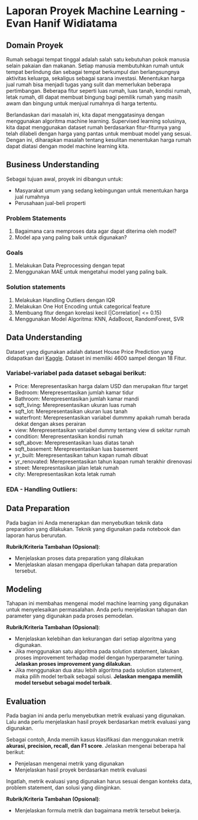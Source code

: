 # Laporan Proyek Machine Learning - Evan Hanif Widiatama

## Domain Proyek

Rumah sebagai tempat tinggal adalah salah satu kebutuhan pokok manusia selain pakaian dan makanan. Setiap manusia membutuhkan rumah untuk tempat berlindung dan sebagai tempat berkumpul dan berlangsungnya aktivitas keluarga, sekaligus sebagai sarana investasi. Menentukan harga jual rumah bisa menjadi tugas yang sulit dan memerlukan beberapa pertimbangan. Beberapa fitur seperti luas rumah, luas tanah, kondisi rumah, letak rumah, dll dapat membuat bingung bagi pemilik rumah yang masih awam dan bingung untuk menjual rumahnya di harga tertentu.

Berlandaskan dari masalah ini, kita dapat menggatasinya dengan menggunakan algoritma machine learning. Supervised learning solusinya, kita dapat menggunakan dataset rumah berdasarkan fitur-fiturnya yang telah dilabeli dengan harga yang pantas untuk membuat model yang sesuai. Dengan ini, diharapkan masalah tentang kesulitan menentukan harga rumah dapat diatasi dengan model machine learning kita.

## Business Understanding

Sebagai tujuan awal, proyek ini dibangun untuk:
- Masyarakat umum yang sedang kebingungan untuk menentukan harga jual rumahnya
- Perusahaan jual-beli properti

### Problem Statements

1. Bagaimana cara memproses data agar dapat diterima oleh model?
2. Model apa yang paling baik untuk digunakan?

### Goals

1. Melakukan Data Preprocessing dengan tepat
2. Menggunakan MAE untuk mengetahui model yang paling baik.

### Solution statements

1. Melakukan Handling Outliers dengan IQR
2. Melakukan One Hot Encoding untuk categorical feature
3. Membuang fitur dengan korelasi kecil (|Correlation| <= 0.15)
4. Menggunakan Model Algoritma: KNN, AdaBoost, RandomForest, SVR

## Data Understanding
Dataset yang digunakan adalah dataset House Price Prediction yang didapatkan dari [Kaggle](https://www.kaggle.com/datasets/shree1992/housedata). Dataset ini memiliki 4600 sampel dengan 18 Fitur.

### Variabel-variabel pada dataset sebagai berikut:
- Price: Merepresentasikan harga dalam USD dan merupakan fitur target
- Bedroom: Merepresentasikan jumlah kamar tidur
- Bathroom: Merepresentasikan jumlah kamar mandi
- sqft_living: Merepresentasikan ukuran luas rumah
- sqft_lot: Merepresentasikan ukuran luas tanah
- waterfront: Merepresentasikan variabel dummmy apakah rumah berada dekat dengan akses perairan
- view: Merepresentasikan variabel dummy tentang view di sekitar rumah
- condition: Merepresentasikan kondisi rumah
- sqft_above: Merepresentasikan luas diatas tanah
- sqft_basement: Merepresentasikan luas basement
- yr_built: Merepresentasikan tahun kapan rumah dibuat
- yr_renovated: Merepresentasikan tahun kapan rumah terakhir direnovasi
- street: Merepresntasikan jalan letak rumah
- city: Merepresentasikan kota letak rumah

### EDA - Handling Outliers:


## Data Preparation
Pada bagian ini Anda menerapkan dan menyebutkan teknik data preparation yang dilakukan. Teknik yang digunakan pada notebook dan laporan harus berurutan.

**Rubrik/Kriteria Tambahan (Opsional)**: 
- Menjelaskan proses data preparation yang dilakukan
- Menjelaskan alasan mengapa diperlukan tahapan data preparation tersebut.

## Modeling
Tahapan ini membahas mengenai model machine learning yang digunakan untuk menyelesaikan permasalahan. Anda perlu menjelaskan tahapan dan parameter yang digunakan pada proses pemodelan.

**Rubrik/Kriteria Tambahan (Opsional)**: 
- Menjelaskan kelebihan dan kekurangan dari setiap algoritma yang digunakan.
- Jika menggunakan satu algoritma pada solution statement, lakukan proses improvement terhadap model dengan hyperparameter tuning. **Jelaskan proses improvement yang dilakukan**.
- Jika menggunakan dua atau lebih algoritma pada solution statement, maka pilih model terbaik sebagai solusi. **Jelaskan mengapa memilih model tersebut sebagai model terbaik**.

## Evaluation
Pada bagian ini anda perlu menyebutkan metrik evaluasi yang digunakan. Lalu anda perlu menjelaskan hasil proyek berdasarkan metrik evaluasi yang digunakan.

Sebagai contoh, Anda memiih kasus klasifikasi dan menggunakan metrik **akurasi, precision, recall, dan F1 score**. Jelaskan mengenai beberapa hal berikut:
- Penjelasan mengenai metrik yang digunakan
- Menjelaskan hasil proyek berdasarkan metrik evaluasi

Ingatlah, metrik evaluasi yang digunakan harus sesuai dengan konteks data, problem statement, dan solusi yang diinginkan.

**Rubrik/Kriteria Tambahan (Opsional)**: 
- Menjelaskan formula metrik dan bagaimana metrik tersebut bekerja.
